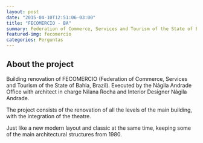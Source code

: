 ```yaml
---
layout: post
date: "2015-04-10T12:51:06-03:00"
title: "FECOMERCIO - BA"
summary: Federation of Commerce, Services and Tourism of the State of Bahia, Brazil
featured-img: fecomercio
categories: Perguntas
---
```


## About the project

Building renovation of FECOMERCIO (Federation of Commerce, Services and Tourism of the State of Bahia, Brazil). Executed by the Nágila Andrade Office with architect in charge Nilana Rocha and Interior Designer Nágila Andrade. 

The project consists of the renovation of all the levels of the main building, with the integration of the theatre.

Just like a new modern layout and classic at the same time, keeping some of the main architectural structures from 1980.

